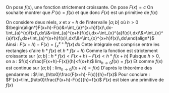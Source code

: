 On pose $f(x)$, une fonction strictement croissante.
On pose $F(x)=c$ 
On souhaite montrer que $F'(x)=f(x)$ et que donc $F(x)$ est un primitive de $f(x)$ 

On considère deux réels, $x$ et $x+h$ de l'intervalle $[a;b]$ où $h>0$ 
$\begin{align*}F(x+h)-F(x)&=\int_{a}^{x+h}f(x)\,dx-\int_{a}^{x}f(x)\,dx\\&=\int_{a}^{x+h}f(x)\,dx+\int_{x}^{a}f(x)\,dx\\&=\int_{x}^{a}f(x)\,dx+\int_{a}^{x+h}f(x)\,dx\\&=\int_{x}^{x+h}f(x)\,dx\end{align*}$ 
Ainsi : $F(x+h)-F(x)=\int_{x}^{x+h}f(x)\,dx$ 
Cette intégrale est comprise entre les rectangles d'aire $h*f(x)$ et $h*f(x+h)$ 
Comme la fonction est strictement croissante sur $[a;b]$ :
$h*f(x)<F(x+h)-F(x)<h*f(x+h)$ 
Puisque $h>0$, on a : $f(x)<\frac{F(x+h)-F(x)}{h}<f(x+h)$ 
$\lim_{h\to0}f(x)=f(x)$ 
Et comme $f(x)$ est continue sur $[a;b]$ : $\lim_{h\to0}f(x+h)=f(x)$ 
D'après le théorème des gendarmes : $\lim_{h\to0}\frac{F(x+h)-F(x)}{h}=f(x)$ 
Pour conclure : $F'(x)=\lim_{h\to0}\frac{F(x+h)-F(x)}{h}=f(x)$ 
$F(x)$ est bien une primitive de $f(x)$ 